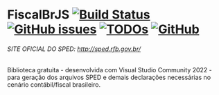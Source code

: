 # FiscalBrJS [![Build Status](https://github.com/orochasamuel/fiscalbr-js/actions/workflows/typescript.yml/badge.svg)](https://github.com/orochasamuel/fiscalbr-net/actions/workflows/typescript.yml) [![GitHub issues](https://img.shields.io/github/issues/orochasamuel/fiscalbr-js)](https://github.com/orochasamuel/fiscalbr-js/issues) [![TODOs](https://badgen.net/https/api.tickgit.com/badgen/github.com/orochasamuel/fiscalbr-js)](https://www.tickgit.com/browse?repo=github.com/orochasamuel/fiscalbr-js) [![GitHub](https://img.shields.io/github/license/orochasamuel/fiscalbr-js)](https://github.com/orochasamuel/fiscalbr-js/blob/master/LICENSE)

###### SITE OFICIAL DO SPED: http://sped.rfb.gov.br/
Biblioteca gratuita  - desenvolvida com Visual Studio Community 2022 - para geração dos arquivos SPED e demais declarações necessárias no cenário contábil/fiscal brasileiro.
